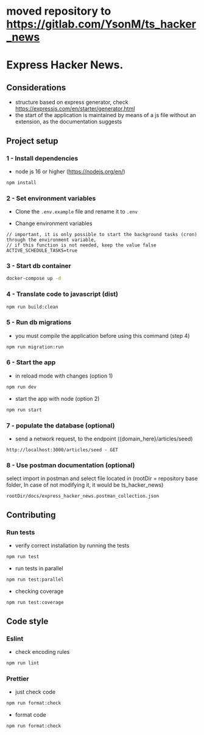 # moved repository to https://gitlab.com/YsonM/ts_hacker_news 

# Express Hacker News.

## Considerations

- structure based on express generator, check https://expressjs.com/en/starter/generator.html 
- the start of the application is maintained by means of a js file without an extension, as the documentation suggests

## Project setup

### 1 - Install dependencies

- node js 16 or higher (https://nodejs.org/en/) 

```bash
npm install
```

### 2 - Set environment variables

- Clone the ```.env.example``` file and rename it to ```.env```

- Change environment variables
```text
// important, it is only possible to start the background tasks (cron) through the environment variable, 
// if this function is not needed, keep the value false
ACTIVE_SCHEDULE_TASKS=true
```

### 3 - Start db container
```bash
docker-compose up -d
```

### 4 - Translate code to javascript (dist)

```bash
npm run build:clean
```

### 5 - Run db migrations

- you must compile the application before using this command (step 4)
```bash
npm run migration:run
```

### 6 - Start the app

- in reload mode with changes (option 1)
```bash
npm run dev
```

- start the app with node (option 2)
```bash
npm run start
```

### 7 - populate the database (optional)

- send a network request, to the endpoint ({domain_here}/articles/seed)
```
http://localhost:3000/articles/seed - GET
```

### 8 - Use postman documentation (optional)

select import in postman and select file located in (rootDir = repository base folder, In case of not modifying it, 
it would be ts_hacker_news)
```
rootDir/docs/express_hacker_news.postman_collection.json
```

## Contributing

### Run tests

- verify correct installation by running the tests
```bash
npm run test
```

- run tests in parallel
```bash
npm run test:parallel
```

- checking coverage
```bash
npm run test:coverage
```

## Code style

### Eslint

- check encoding rules
```bash
npm run lint
```

### Prettier

- just check code
```bash
npm run format:check
```

- format code
```bash
npm run format:check
```

